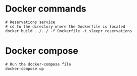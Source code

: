 # Docker commands
```shell
# Reservations service
# cd to the directory where the Dockerfile is located
docker build ../../ -f Dockerfile -t sleepr_reservations
```
# Docker compose
```shell
# Run the docker-compose file
docker-compose up
```

